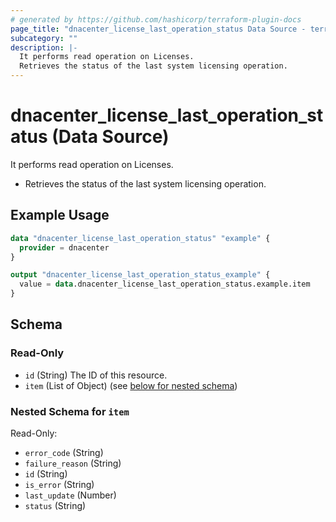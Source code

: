 ```yaml
---
# generated by https://github.com/hashicorp/terraform-plugin-docs
page_title: "dnacenter_license_last_operation_status Data Source - terraform-provider-dnacenter"
subcategory: ""
description: |-
  It performs read operation on Licenses.
  Retrieves the status of the last system licensing operation.
---
```


# dnacenter_license_last_operation_status (Data Source)

It performs read operation on Licenses.

- Retrieves the status of the last system licensing operation.

## Example Usage

```terraform
data "dnacenter_license_last_operation_status" "example" {
  provider = dnacenter
}

output "dnacenter_license_last_operation_status_example" {
  value = data.dnacenter_license_last_operation_status.example.item
}
```

<!-- schema generated by tfplugindocs -->
## Schema

### Read-Only

- `id` (String) The ID of this resource.
- `item` (List of Object) (see [below for nested schema](#nestedatt--item))

<a id="nestedatt--item"></a>
### Nested Schema for `item`

Read-Only:

- `error_code` (String)
- `failure_reason` (String)
- `id` (String)
- `is_error` (String)
- `last_update` (Number)
- `status` (String)

